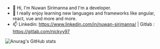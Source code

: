 - 👋 Hi, I'm Nuwan Sirimanna and I'm a developer.
- 🔭 I really enjoy learning new languages and frameworks like angular, react, vue and more and more.
- 📫 Linkedin: https://www.linkedin.com/in/nuwan-sirimanna/  |  Gitlab : https://gitlab.com/nickyy97

![Anurag's GitHub stats](https://github-readme-stats.vercel.app/api?username=nickyy97&show_icons=true&theme=radical)

